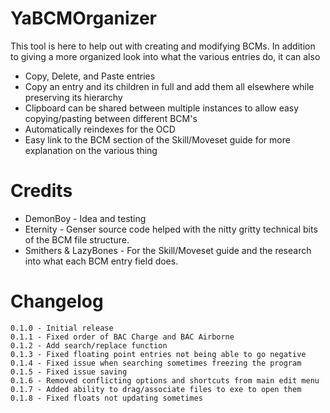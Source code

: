 # YaBCMOrganizer
This tool is here to help out with creating and modifying BCMs. In addition to giving a more organized look into what the various entries do, it can also

* Copy, Delete, and Paste entries
* Copy an entry and its children in full and add them all elsewhere while preserving its hierarchy
* Clipboard can be shared between multiple instances to allow easy copying/pasting between different BCM's
* Automatically reindexes for the OCD
* Easy link to the BCM section of the Skill/Moveset guide for more explanation on the various thing

# Credits
* DemonBoy - Idea and testing
* Eternity - Genser source code helped with the nitty gritty technical bits of the BCM file structure.
* Smithers & LazyBones - For the Skill/Moveset guide and the research into what each BCM entry field does.


# Changelog
```
0.1.0 - Initial release
0.1.1 - Fixed order of BAC Charge and BAC Airborne
0.1.2 - Add search/replace function
0.1.3 - Fixed floating point entries not being able to go negative
0.1.4 - Fixed issue when searching sometimes freezing the program
0.1.5 - Fixed issue saving
0.1.6 - Removed conflicting options and shortcuts from main edit menu
0.1.7 - Added ability to drag/associate files to exe to open them
0.1.8 - Fixed floats not updating sometimes
```
